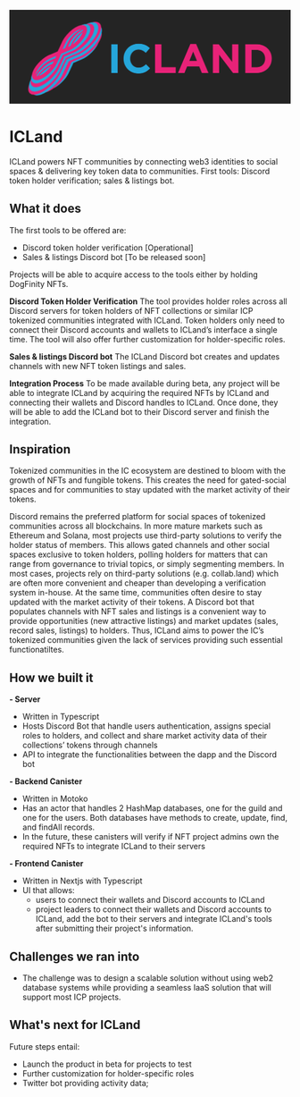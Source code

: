 ![icland-logo](icland-logo.png)

# ICLand

ICLand powers NFT communities by connecting web3 identities to social spaces &amp; delivering key token data to communities. First tools: Discord token holder verification; sales &amp; listings bot.

## What it does

The first tools to be offered are:
 - Discord token holder verification [Operational]
 - Sales & listings Discord bot [To be released soon]

Projects will be able to acquire access to the tools either by holding DogFinity NFTs.

**Discord Token Holder Verification**
The tool provides holder roles across all Discord servers for token holders of NFT collections or similar ICP tokenized communities integrated with ICLand. Token holders only need to connect their Discord accounts and wallets to ICLand’s interface a single time. The tool will also offer further customization for holder-specific roles.

**Sales & listings Discord bot**
The ICLand Discord bot creates and updates channels with new NFT token listings and sales.

**Integration Process**
To be made available during beta, any project will be able to integrate ICLand by acquiring the required NFTs by ICLand and connecting their wallets and Discord handles to ICLand. Once done, they will be able to add the ICLand bot to their Discord server and finish the integration.

## Inspiration

Tokenized communities in the IC ecosystem are destined to bloom with the growth of NFTs and fungible tokens. This creates the need for gated-social spaces and for communities to stay updated with the market activity of their tokens.

Discord remains the preferred platform for social spaces of tokenized communities across all blockchains. In more mature markets such as Ethereum and Solana, most projects use third-party solutions to verify the holder status of members. This allows gated channels and other social spaces exclusive to token holders, polling holders for matters that can range from governance to trivial topics, or simply segmenting members. In most cases, projects rely on third-party solutions (e.g. collab.land) which are often more convenient and cheaper than developing a verification system in-house.
At the same time, communities often desire to stay updated with the market activity of their tokens. A Discord bot that populates channels with NFT sales and listings is a convenient way to provide opportunities (new attractive listings) and market updates (sales, record sales, listings) to holders.
Thus, ICLand aims to power the IC’s tokenized communities given the lack of services providing such essential functionatiltes.

## How we built it

**- Server**

- Written in Typescript
- Hosts Discord Bot that handle users authentication, assigns special roles to holders, and collect and share market activity data of their collections’ tokens through channels
- API to integrate the functionalities between the dapp and the Discord bot

**- Backend Canister**

- Written in Motoko
- Has an actor that handles 2 HashMap databases, one for the guild and one for the users. Both databases have methods to create, update, find, and findAll records.
- In the future, these canisters will verify if NFT project admins own the required NFTs to integrate ICLand to their servers

**- Frontend Canister**

- Written in Nextjs with Typescript
- UI that allows:
  - users to connect their wallets and Discord accounts to ICLand
  - project leaders to connect their wallets and Discord accounts to ICLand, add the bot to their servers and integrate ICLand's tools after submitting their project's information.

## Challenges we ran into

- The challenge was to design a scalable solution without using web2 database systems while providing a seamless IaaS solution that will support most ICP projects.

## What's next for ICLand

Future steps entail:

- Launch the product in beta for projects to test
- Further customization for holder-specific roles
- Twitter bot providing activity data;
